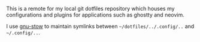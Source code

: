 This is a remote for my local git dotfiles repository which houses my configurations and plugins for applications such as ghostty and neovim.

I use [gnu-stow](https://www.gnu.org/software/stow/) to maintain symlinks between `~/dotfiles/../.config/..` and `~/.config/..`. 
